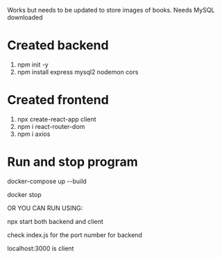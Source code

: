 Works but needs to be updated to store images of books. Needs MySQL downloaded

# Created backend  
1. npm init -y
2. npm install express mysql2 nodemon cors

# Created frontend  
1. npx create-react-app client
2. npm i react-router-dom
3. npm i axios


# Run and stop program 
docker-compose up --build

docker stop

OR YOU CAN RUN USING: 

npx start both backend and client

check index.js for the port number for backend

localhost:3000 is client
